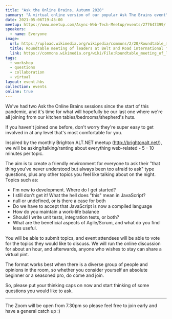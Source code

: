 ```yaml
---
title: "Ask the Online Brains, Autumn 2020"
summary: "A virtual online version of our popular Ask The Brains event"
date: 2021-05-06T19:45:00
meetup: https://www.meetup.com/Async-Web-Tech-Meetup/events/277647399/
speakers:
  - name: Everyone
image:
  url: https://upload.wikimedia.org/wikipedia/commons/2/20/Roundtable_meeting_of_leaders_at_Belt_and_Road_international_forum.jpg
  title: Roundtable meeting of leaders at Belt and Road international forum
  link: https://commons.wikimedia.org/wiki/File:Roundtable_meeting_of_leaders_at_Belt_and_Road_international_forum.jpg
tags:
  - workshop
  - questions
  - collaboration
  - virtual
layout: event.hbs
collection: events
online: true
---
```

We've had two Ask the Online Brains sessions since the start of this pandemic, and it's time for what will hopefully be our last one where we're all joining from our kitchen tables/bedrooms/shepherd's huts.

If you haven't joined one before, don't worry they're super easy to get involved in at any level that's most comfortable for you.

Inspired by the monthly Brighton ALT.NET meetup (http://brightonalt.net/), we will be asking/talking/ranting about everything web-related - 5 - 10 minutes per topic.

The aim is to create a friendly environment for everyone to ask their "that thing you've never understood but always been too afraid to ask" type questions, plus any other topics you feel like talking about on the night. Topics such as:

- I'm new to development. Where do I get started?
- I still don't get it! What the hell does "this" mean in JavaScript?
- null or undefined, or is there a case for both
- Do we have to accept that JavaScript is now a compiled language
- How do you maintain a work-life balance
- Should I write unit tests, integration tests, or both?
- What are the beneficial aspects of Agile/Scrum, and what do you find less useful.

You will be able to submit topics, and event attendees will be able to vote for the topics they would like to discuss. We will run the online discussion for about an hour, and afterwards, anyone who wishes to stay can share a virtual pint.

The format works best when there is a diverse group of people and opinions in the room, so whether you consider yourself an absolute beginner or a seasoned pro, do come and join.

So, please put your thinking caps on now and start thinking of some questions you would like to ask.

***

The Zoom will be open from 7.30pm so please feel free to join early and have a general catch up :)

